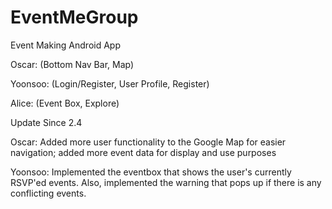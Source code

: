 # EventMeGroup
Event Making Android App 


Oscar: (Bottom Nav Bar, Map) 

Yoonsoo: (Login/Register, User Profile, Register)

Alice: (Event Box, Explore)

Update Since 2.4

Oscar: Added more user functionality to the Google Map for easier navigation; added more event data for display and use purposes

Yoonsoo: Implemented the eventbox that shows the user's currently RSVP'ed events. Also, implemented the 
warning that pops up if there is any conflicting events.
